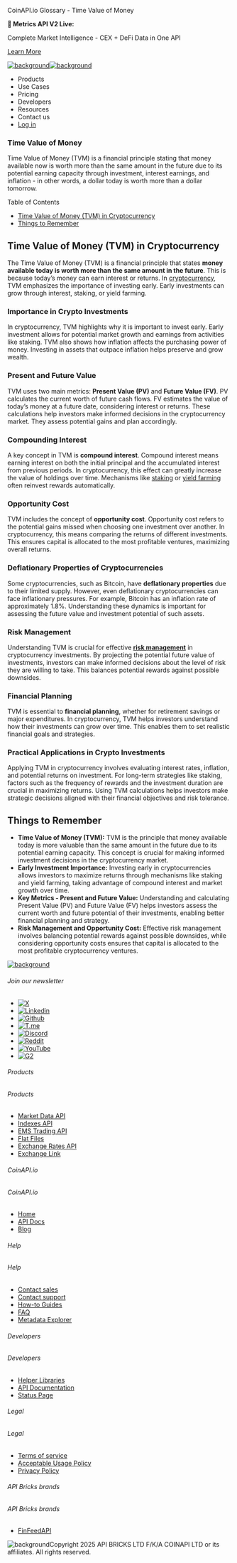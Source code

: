 CoinAPI.io Glossary - Time Value of Money

**🚀 Metrics API V2 Live:**

Complete Market Intelligence - CEX + DeFi Data in One API

[Learn More](https://www.coinapi.io/blog/metrics-api-v2-trading-volume-analysis-and-on-chain-metrics)

[![background](https://cdn.sanity.io/images/o65xz72l/production/268144c90959611dea3e360f81e4549c3cd03fd0-142x34.svg)![background](https://cdn.sanity.io/images/o65xz72l/production/e0ca0c29b08cb53631d77de4a84246da316d55d2-142x34.svg)](/)

* Products
* Use Cases
* Pricing
* Developers
* Resources
* Contact us
* [Log in](https://console.coinapi.io/)

### Time Value of Money

Time Value of Money (TVM) is a financial principle stating that money available now is worth more than the same amount in the future due to its potential earning capacity through investment, interest earnings, and inflation - in other words, a dollar today is worth more than a dollar tomorrow.

Table of Contents

* [Time Value of Money (TVM) in Cryptocurrency](#link-924f4fb9b328)
* [Things to Remember](#link-2b9512c27ade)

Time Value of Money (TVM) in Cryptocurrency
-------------------------------------------

The Time Value of Money (TVM) is a financial principle that states **money available today is worth more than the same amount in the future**. This is because today’s money can earn interest or returns. In [cryptocurrency](https://www.coinapi.io/learn/glossary/cryptocurrency), TVM emphasizes the importance of investing early. Early investments can grow through interest, staking, or yield farming.

### Importance in Crypto Investments

In cryptocurrency, TVM highlights why it is important to invest early. Early investment allows for potential market growth and earnings from activities like staking. TVM also shows how inflation affects the purchasing power of money. Investing in assets that outpace inflation helps preserve and grow wealth.

### Present and Future Value

TVM uses two main metrics: **Present Value (PV)** and **Future Value (FV)**. PV calculates the current worth of future cash flows. FV estimates the value of today’s money at a future date, considering interest or returns. These calculations help investors make informed decisions in the cryptocurrency market. They assess potential gains and plan accordingly.

### Compounding Interest

A key concept in TVM is **compound interest**. Compound interest means earning interest on both the initial principal and the accumulated interest from previous periods. In cryptocurrency, this effect can greatly increase the value of holdings over time. Mechanisms like [staking](https://www.coinapi.io/learn/glossary/staking) or [yield farming](https://www.coinapi.io/learn/glossary/yield-farming) often reinvest rewards automatically.

### Opportunity Cost

TVM includes the concept of **opportunity cost**. Opportunity cost refers to the potential gains missed when choosing one investment over another. In cryptocurrency, this means comparing the returns of different investments. This ensures capital is allocated to the most profitable ventures, maximizing overall returns.

### Deflationary Properties of Cryptocurrencies

Some cryptocurrencies, such as Bitcoin, have **deflationary properties** due to their limited supply. However, even deflationary cryptocurrencies can face inflationary pressures. For example, Bitcoin has an inflation rate of approximately 1.8%. Understanding these dynamics is important for assessing the future value and investment potential of such assets.

### Risk Management

Understanding TVM is crucial for effective [**risk management**](https://www.coinapi.io/learn/glossary/risk-management) in cryptocurrency investments. By projecting the potential future value of investments, investors can make informed decisions about the level of risk they are willing to take. This balances potential rewards against possible downsides.

### Financial Planning

TVM is essential to **financial planning**, whether for retirement savings or major expenditures. In cryptocurrency, TVM helps investors understand how their investments can grow over time. This enables them to set realistic financial goals and strategies.

### Practical Applications in Crypto Investments

Applying TVM in cryptocurrency involves evaluating interest rates, inflation, and potential returns on investment. For long-term strategies like staking, factors such as the frequency of rewards and the investment duration are crucial in maximizing returns. Using TVM calculations helps investors make strategic decisions aligned with their financial objectives and risk tolerance.

Things to Remember
------------------

* **Time Value of Money (TVM):** TVM is the principle that money available today is more valuable than the same amount in the future due to its potential earning capacity. This concept is crucial for making informed investment decisions in the cryptocurrency market.
* **Early Investment Importance:** Investing early in cryptocurrencies allows investors to maximize returns through mechanisms like staking and yield farming, taking advantage of compound interest and market growth over time.
* **Key Metrics - Present and Future Value:** Understanding and calculating Present Value (PV) and Future Value (FV) helps investors assess the current worth and future potential of their investments, enabling better financial planning and strategy.
* **Risk Management and Opportunity Cost:** Effective risk management involves balancing potential rewards against possible downsides, while considering opportunity costs ensures that capital is allocated to the most profitable cryptocurrency ventures.

[![background](https://cdn.sanity.io/images/o65xz72l/production/99475f0760777c30125556b2707e1e8f77f2fba0-179x42.svg)](/)

###### Join our newsletter

* [![X](https://cdn.sanity.io/images/o65xz72l/production/89a93ecdd3eaa62f0d2bad091ff6d92a31e9c372-28x28.svg)](https://twitter.com/realcoinapi "X")
* [![Linkedin](https://cdn.sanity.io/images/o65xz72l/production/be666e8656abe83e43c1db9a3ab76d44b9af5cb5-28x28.svg)](https://www.linkedin.com/company/coinapi "Linkedin")
* [![Github](https://cdn.sanity.io/images/o65xz72l/production/80703d2d9baaef7e7f5471a54a720b9383a63aab-28x28.svg)](https://github.com/coinapi/coinapi-sdk "Github")
* [![T.me](https://cdn.sanity.io/images/o65xz72l/production/39be23a1db383ad12c3e9d4bebae9bc77bf59b8b-28x28.svg)](https://t.me/coinapiofficial "T.me")
* [![Discord](https://cdn.sanity.io/images/o65xz72l/production/9862f060f9b89536f18d4e8770a11bfb00c3e3fd-30x28.svg)](https://discord.gg/vgJbjjsVaC "Discord")
* [![Reddit](https://cdn.sanity.io/images/o65xz72l/production/d02e41d1eab87d289f2bc6a390bcd0c7def1b7ac-30x28.svg)](https://www.reddit.com/r/CoinAPI/ "Reddit")
* [![YouTube](https://cdn.sanity.io/images/o65xz72l/production/535425f0f99df8b6173d663721f8941430d637b2-28x28.svg)](https://www.youtube.com/@CoinAPI_Official "YouTube")
* [![G2](/_next/image?url=https%3A%2F%2Fcdn.sanity.io%2Fimages%2Fo65xz72l%2Fproduction%2F4b1d455c2cab4bf625e7cc96a1b74695c0b3c4bc-28x28.png&w=64&q=75)](https://www.g2.com/products/coinapi/reviews "G2")

###### Products

###### Products

* [Market Data API](/products/market-data-api)
* [Indexes API](/products/indexes-api)
* [EMS Trading API](/products/ems-api)
* [Flat Files](/products/flat-files)
* [Exchange Rates API](/products/exchange-rates-api)
* [Exchange Link](https://www.coinapi.io/products/exchange-link)

###### CoinAPI.io

###### CoinAPI.io

* [Home](https://www.coinapi.io/)
* [API Docs](https://docs.coinapi.io/?_gl=1*jgom05*_gcl_au*NTIxNjU3NzExLjE3MzU1OTM0MTE.*_ga*OTI3MDg0NzQ2LjE3MzU1OTM0MDk.*_ga_063767QGZW*MTczODA3Mzc5MC43My4wLjE3MzgwNzM3OTAuNjAuMC4w*_ga_EXCQW96F7R*MTczODA3Mzc5MC4xMjEuMC4xNzM4MDczNzkwLjAuMC4w)
* [Blog](https://www.coinapi.io/blog)

###### Help

###### Help

* [Contact sales](/contact-us)
* [Contact support](https://console.coinapi.io/?link=/support-tickets)
* [How-to Guides](https://docs.coinapi.io/market-data/how-to-guides/?_gl=1*16m3ndl*_gcl_au*NTIxNjU3NzExLjE3MzU1OTM0MTE.*_ga*OTI3MDg0NzQ2LjE3MzU1OTM0MDk.*_ga_063767QGZW*MTczODA3Mzc5MC43My4wLjE3MzgwNzM3OTAuNjAuMC4w*_ga_EXCQW96F7R*MTczODA3Mzc5MC4xMjEuMC4xNzM4MDczNzkwLjAuMC4w)
* [FAQ](https://docs.coinapi.io/general/faq/?_gl=1*dfjpiw*_gcl_au*NTIxNjU3NzExLjE3MzU1OTM0MTE.*_ga*OTI3MDg0NzQ2LjE3MzU1OTM0MDk.*_ga_063767QGZW*MTczODA3Mzc5MC43My4wLjE3MzgwNzM3OTAuNjAuMC4w*_ga_EXCQW96F7R*MTczODA3Mzc5MC4xMjEuMC4xNzM4MDczNzkwLjAuMC4w)
* [Metadata Explorer](https://docs.coinapi.io/market-data/metadata-tables/introduction)

###### Developers

###### Developers

* [Helper Libraries](https://github.com/api-bricks/api-bricks-sdk/)
* [API Documentation](https://docs.coinapi.io/?_gl=1*iuavdb*_gcl_au*NTIxNjU3NzExLjE3MzU1OTM0MTE.*_ga*OTI3MDg0NzQ2LjE3MzU1OTM0MDk.*_ga_063767QGZW*MTczODA3Mzc5MC43My4wLjE3MzgwNzM3OTAuNjAuMC4w*_ga_EXCQW96F7R*MTczODA3Mzc5MC4xMjEuMC4xNzM4MDczNzkwLjAuMC4w)
* [Status Page](https://status.coinapi.io/?_gl=1*1ww1bbe*_gcl_au*NTIxNjU3NzExLjE3MzU1OTM0MTE.*_ga*OTI3MDg0NzQ2LjE3MzU1OTM0MDk.*_ga_063767QGZW*MTczODA3Mzc5MC43My4wLjE3MzgwNzM3OTAuNjAuMC4w*_ga_EXCQW96F7R*MTczODA3Mzc5MC4xMjEuMC4xNzM4MDczNzkwLjAuMC4w)

###### Legal

###### Legal

* [Terms of service](/legal#terms)
* [Acceptable Usage Policy](/legal#aup)
* [Privacy Policy](/legal#policy)

###### API Bricks brands

###### API Bricks brands

* [FinFeedAPI](https://finfeedapi.com/?utm_source=coinapi.io&utm_medium=referral&utm_campaign=footer)

![background](https://cdn.sanity.io/images/o65xz72l/production/5f005fa1cc9dc85c59ae054bb4a4838566b65c4e-25x26.svg)Copyright 2025 API BRICKS LTD F/K/A COINAPI LTD or its affiliates. All rights reserved.